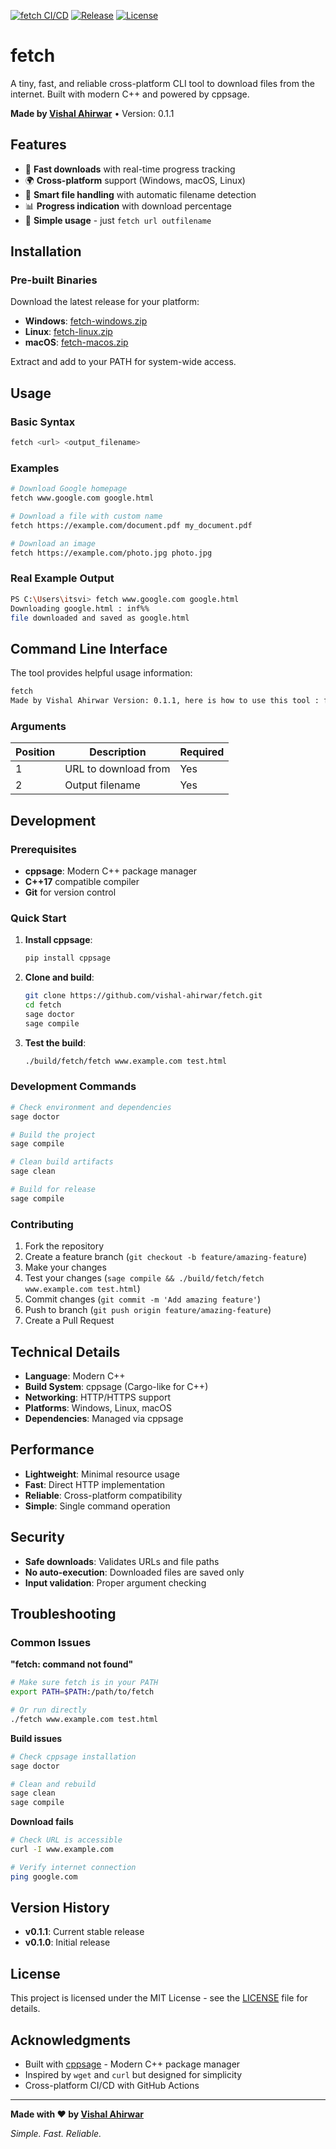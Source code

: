 [![fetch CI/CD](https://github.com/vishal-ahirwar/fetch/actions/workflows/cmake-single-platform.yml/badge.svg)](https://github.com/vishal-ahirwar/fetch/actions/workflows/cmake-single-platform.yml)
[![Release](https://img.shields.io/github/release/vishal-ahirwar/fetch.svg)](https://github.com/vishal-ahirwar/fetch/releases)
[![License](https://img.shields.io/badge/license-MIT-blue.svg)](LICENSE)
# fetch

A tiny, fast, and reliable cross-platform CLI tool to download files from the internet. Built with modern C++ and powered by cppsage.

**Made by [Vishal Ahirwar](https://github.com/vishal-ahirwar)** • Version: 0.1.1

## Features

- 🚀 **Fast downloads** with real-time progress tracking
- 🌍 **Cross-platform** support (Windows, macOS, Linux)
- 📁 **Smart file handling** with automatic filename detection
- 📊 **Progress indication** with download percentage
- 🎯 **Simple usage** - just `fetch url outfilename`

## Installation

### Pre-built Binaries

Download the latest release for your platform:

- **Windows**: [fetch-windows.zip](https://github.com/vishal-ahirwar/fetch/releases/latest/download/fetch-windows.zip)
- **Linux**: [fetch-linux.zip](https://github.com/vishal-ahirwar/fetch/releases/latest/download/fetch-linux.zip)
- **macOS**: [fetch-macos.zip](https://github.com/vishal-ahirwar/fetch/releases/latest/download/fetch-macos.zip)

Extract and add to your PATH for system-wide access.

## Usage

### Basic Syntax

```bash
fetch <url> <output_filename>
```

### Examples

```bash
# Download Google homepage
fetch www.google.com google.html

# Download a file with custom name
fetch https://example.com/document.pdf my_document.pdf

# Download an image
fetch https://example.com/photo.jpg photo.jpg
```

### Real Example Output

```bash
PS C:\Users\itsvi> fetch www.google.com google.html
Downloading google.html : inf%% 
file downloaded and saved as google.html
```

## Command Line Interface

The tool provides helpful usage information:

```bash
fetch
Made by Vishal Ahirwar Version: 0.1.1, here is how to use this tool : fetch url outfilename
```

### Arguments

| Position | Description | Required |
|----------|-------------|----------|
| 1 | URL to download from | Yes |
| 2 | Output filename | Yes |

## Development

### Prerequisites

- **cppsage**: Modern C++ package manager
- **C++17** compatible compiler
- **Git** for version control

### Quick Start

1. **Install cppsage**:
   ```bash
   pip install cppsage
   ```

2. **Clone and build**:
   ```bash
   git clone https://github.com/vishal-ahirwar/fetch.git
   cd fetch
   sage doctor
   sage compile
   ```

3. **Test the build**:
   ```bash
   ./build/fetch/fetch www.example.com test.html
   ```

### Development Commands

```bash
# Check environment and dependencies
sage doctor

# Build the project
sage compile

# Clean build artifacts
sage clean

# Build for release
sage compile
```


### Contributing

1. Fork the repository
2. Create a feature branch (`git checkout -b feature/amazing-feature`)
3. Make your changes
4. Test your changes (`sage compile && ./build/fetch/fetch www.example.com test.html`)
5. Commit changes (`git commit -m 'Add amazing feature'`)
6. Push to branch (`git push origin feature/amazing-feature`)
7. Create a Pull Request

## Technical Details

- **Language**: Modern C++
- **Build System**: cppsage (Cargo-like for C++)
- **Networking**: HTTP/HTTPS support
- **Platforms**: Windows, Linux, macOS
- **Dependencies**: Managed via cppsage

## Performance

- **Lightweight**: Minimal resource usage
- **Fast**: Direct HTTP implementation
- **Reliable**: Cross-platform compatibility
- **Simple**: Single command operation

## Security

- **Safe downloads**: Validates URLs and file paths
- **No auto-execution**: Downloaded files are saved only
- **Input validation**: Proper argument checking

## Troubleshooting

### Common Issues

**"fetch: command not found"**
```bash
# Make sure fetch is in your PATH
export PATH=$PATH:/path/to/fetch

# Or run directly
./fetch www.example.com test.html
```

**Build issues**
```bash
# Check cppsage installation
sage doctor

# Clean and rebuild
sage clean
sage compile
```

**Download fails**
```bash
# Check URL is accessible
curl -I www.example.com

# Verify internet connection
ping google.com
```

## Version History

- **v0.1.1**: Current stable release
- **v0.1.0**: Initial release

## License

This project is licensed under the MIT License - see the [LICENSE](LICENSE) file for details.

## Acknowledgments

- Built with [cppsage](https://cppsage.io) - Modern C++ package manager
- Inspired by `wget` and `curl` but designed for simplicity
- Cross-platform CI/CD with GitHub Actions

---

**Made with ❤️ by [Vishal Ahirwar](https://github.com/vishal-ahirwar)**

*Simple. Fast. Reliable.*

